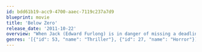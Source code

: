 ```yaml
---
id: bdd61b19-acc9-4700-aaec-7119c237a7d9
blueprint: movie
title: 'Below Zero'
release_date: '2011-10-22'
overview: "When Jack (Edward Furlong) is in danger of missing a deadline, his manager orders him to take whatever measures are needed to complete his screenplay. Jack locks himself in a slaughterhouse freezer but discovers that his inner demons are keeping him company. Despite the cold, Jack's imagination is red-hot as he concocts the story of Frank (Furlong), a tow truck driver who's locked in a fridge with the dying victim of a serial killer."
genres: '[{"id": 53, "name": "Thriller"}, {"id": 27, "name": "Horror"}]'
---
```

